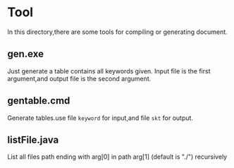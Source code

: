 Tool
======

In this directory,there are some tools for compiling or generating document.

## gen.exe  ##
Just generate a table contains all keywords given.
Input file is the first argument,and output file is the second argument.

## gentable.cmd ##
Generate tables.use file `keyword` for input,and file `skt` for output.

## listFile.java ##
List all files path ending with arg[0] in path arg[1] (default is "./") recursively 